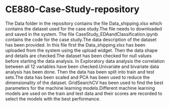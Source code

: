 # CE880-Case-Study-repository

The Data folder in the repository contains the file Data_shipping.xlsx which contains the dataset used for the case study.The file needs to downloaded and saved in the system.
The file CaseStudy_EDAandClassification.ipynb contains the code for the case study.The data description of the dataset has been provided.
In this file first the Data_shipping.xlsx has been uploaded from the system using the upload widget.
Then the data shape and details are checked.The dataset has been checked for null values before starting the data analysis.
In Exploratory data analysis the correlation between all 12 variables have been checked.Univariate and bivariate data analysis has been done.
Then the data has been split into train and test sets.The data has been scaled and PCA has been used to reduce the dimensionality of the dataset.
GridSearchCV has been used to find the best parameters for the machine learning models.Different machine learning models are used on the train and test data and their scores are recorded to select the models with the best performance.
